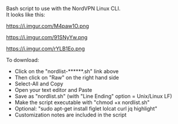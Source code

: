 Bash script to use with the NordVPN Linux CLI.  
It looks like this:

https://i.imgur.com/M4paw1O.png

https://i.imgur.com/91SNyYw.png

https://i.imgur.com/rYLB1Eo.png

To download:
- Click on the "nordlist-******.sh" link above
- Then click on "Raw" on the right hand side
- Select-All and Copy
- Open your text editor and Paste
- Save as "nordlist.sh" (with "Line Ending" option = Unix/Linux LF)
- Make the script executable with "chmod +x nordlist.sh"
- Optional: "sudo apt-get install figlet lolcat curl jq highlight"
- Customization notes are included in the script


